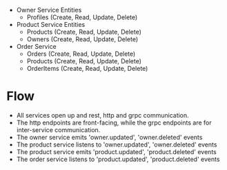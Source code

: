 - Owner Service Entities
  - Profiles (Create, Read, Update, Delete)
- Product Service Entities
  - Products (Create, Read, Update, Delete)
  - Owners (Create, Read, Update, Delete)
- Order Service
  - Orders (Create, Read, Update, Delete)
  - Products (Create, Read, Update, Delete)
  - OrderItems (Create, Read, Update, Delete)

# Flow

- All services open up and rest, http and grpc communication.
- The http endpoints are front-facing, while the grpc endpoints are for inter-service communication.
- The owner service emits 'owner.updated', 'owner.deleted' events
- The product service listens to 'owner.updated', 'owner.deleted' events
- The product service emits 'product.updated', 'product.deleted' events
- The order service listens to 'product.updated', 'product.deleted' events
